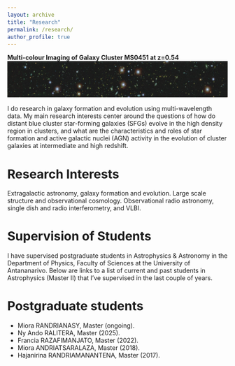 ```yaml
---
layout: archive
title: "Research"
permalink: /research/
author_profile: true
---
```

**Multi-colour Imaging of Galaxy Cluster MS0451 at z=0.54** 
<br/><img src='/images/GalCl_3.png' > <!-- class="align-left" width="100px" height="200px" -->
<!--  <div style="text-align:center"> Multi-colour Imaging of Galaxy Cluster MS0451 at z=0.54 </div> -->

I do research in galaxy formation and evolution using multi-wavelength data. My main research interests center around the questions of how do distant blue cluster star-forming galaxies (SFGs) evolve in the high density region in clusters, and what are the characteristics and roles of star formation and active galactic nuclei (AGN) activity in the evolution of cluster galaxies at intermediate and high redshift.

Research Interests 
======
Extragalactic astronomy, galaxy formation and evolution. Large scale structure and observational cosmology. Observational radio astronomy, single dish and radio interferometry, and VLBI.


Supervision of Students
======
I have supervised postgraduate students in Astrophysics & Astronomy in the Department of Physics, Faculty of Sciences at the University of Antananarivo. 
Below are links to a list of current and past students in Astrophysics (Master II) that I’ve supervised in the last couple of years.

Postgraduate students
======
* Miora RANDRIANASY, Master (ongoing).
* Ny Ando RALITERA, Master (2025).
* Francia RAZAFIMANJATO, Master (2022).
* Miora ANDRIATSARALAZA, Master (2018).
* Hajanirina RANDRIAMANANTENA, Master (2017).

